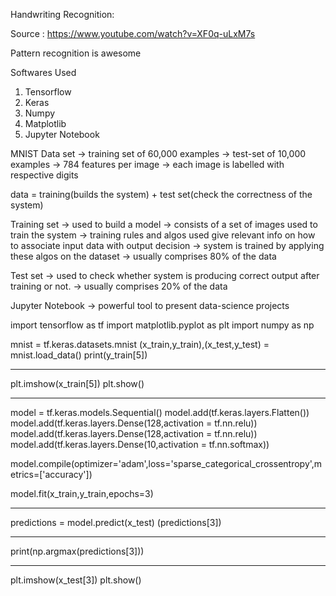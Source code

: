 Handwriting Recognition:

Source : https://www.youtube.com/watch?v=XF0q-uLxM7s

  Pattern recognition is awesome
  
  Softwares Used
  1. Tensorflow
  2. Keras
  3. Numpy
  4. Matplotlib
  5. Jupyter Notebook
  
  MNIST Data set
  -> training set of 60,000 examples
  -> test-set of 10,000 examples
  -> 784 features per image
  -> each image is labelled with respective digits
  
  data = training(builds the system) + test set(check the correctness of the system)
  
  Training set
  -> used to build a model
  -> consists of a set of images used to train the system
  -> training rules and algos used give relevant info on how to associate input data with output decision
  -> system is trained by applying these algos on the dataset
  -> usually comprises 80% of the data
  
  Test set
  -> used to check whether system is producing correct output after training or not.
  -> usually comprises 20% of the data
  
  Jupyter Notebook
  -> powerful tool to present data-science projects

import tensorflow as tf
import matplotlib.pyplot as plt
import numpy as np

mnist = tf.keras.datasets.mnist
(x_train,y_train),(x_test,y_test) = mnist.load_data()
print(y_train[5])

------------------------------------------------------

plt.imshow(x_train[5])
plt.show()

--------------------------------------------------------

model = tf.keras.models.Sequential()
model.add(tf.keras.layers.Flatten())
model.add(tf.keras.layers.Dense(128,activation = tf.nn.relu))
model.add(tf.keras.layers.Dense(128,activation = tf.nn.relu))
model.add(tf.keras.layers.Dense(10,activation = tf.nn.softmax))

model.compile(optimizer='adam',loss='sparse_categorical_crossentropy',metrics=['accuracy'])

model.fit(x_train,y_train,epochs=3)

-------------------------------------------------------

predictions = model.predict(x_test)
(predictions[3])

----------------------------------------

print(np.argmax(predictions[3]))

-----------------------------------------

plt.imshow(x_test[3])
plt.show()
